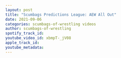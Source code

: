 ```yaml
---
layout: post
title: "Scumbags Predictions League: AEW All Out"
date: 2021-09-06
categories: scumbags-of-wrestling videos
author: scumbags-of-wrestling
spotify_track_id: 
youtube_video_id: xbmpT-_jV08
apple_track_id: 
youtube_metadata: 
---
```

